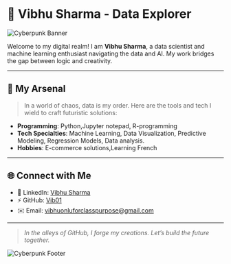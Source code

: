 # 🌌 Vibhu Sharma - Data Explorer

![Cyberpunk Banner](https://github.com/user-attachments/assets/164da9fd-5397-4855-abde-21b0ac1e9a58)


Welcome to my digital realm! I am **Vibhu Sharma**, a data scientist and machine learning enthusiast navigating the data and AI. My work bridges the gap between logic and creativity. 



---

## 🔮 My Arsenal  
> In a world of chaos, data is my order. Here are the tools and tech I wield to craft futuristic solutions:  

- **Programming**: Python,Jupyter notepad, R-programming
- **Tech Specialties**: Machine Learning, Data Visualization, Predictive Modeling, Regression Models, Data analysis.
- **Hobbies**: E-commerce solutions,Learning French

---
## 🌐 Connect with Me  
- 🌌 LinkedIn: [Vibhu Sharma](https://www.linkedin.com/in/vibhu-sharma-553932234/)  
- ⚡ GitHub: [Vib01](https://github.com/Vib01)  
- ✉️ Email: [vibhuonluforclasspurpose@gmail.com](mailto:Vibhuonlyforclasspurpose@gmail.com)  

---

> *In the alleys of GitHub, I forge my creations. Let’s build the future together.*  


![Cyberpunk Footer](https://github.com/user-attachments/assets/3ff931a8-a66f-4da5-9544-377cb652b967)




###
<!---
Vib01/Vib01 is a ✨ special ✨ repository because its `README.md` (this file) appears on your GitHub profile.
You can click the Preview link to take a look at your changes.
--->
